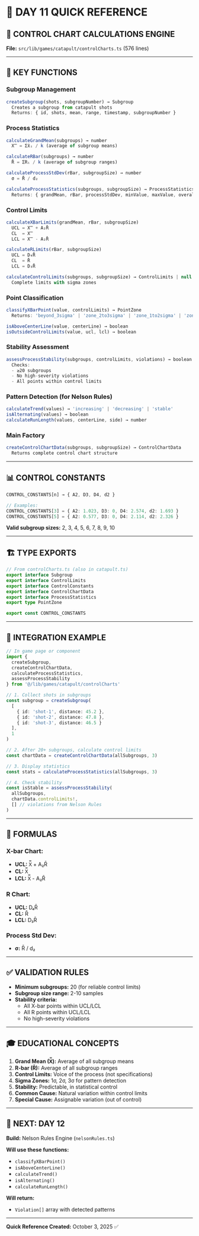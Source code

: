 # 📘 DAY 11 QUICK REFERENCE

## 🎯 CONTROL CHART CALCULATIONS ENGINE

**File:** `src/lib/games/catapult/controlCharts.ts` (576 lines)

---

## 🔑 KEY FUNCTIONS

### **Subgroup Management**
```typescript
createSubgroup(shots, subgroupNumber) → Subgroup
  Creates a subgroup from catapult shots
  Returns: { id, shots, mean, range, timestamp, subgroupNumber }
```

### **Process Statistics**
```typescript
calculateGrandMean(subgroups) → number
  X̿ = Σx̄ᵢ / k (average of subgroup means)

calculateRBar(subgroups) → number
  R̄ = ΣRᵢ / k (average of subgroup ranges)

calculateProcessStdDev(rBar, subgroupSize) → number
  σ = R̄ / d₂

calculateProcessStatistics(subgroups, subgroupSize) → ProcessStatistics
  Returns: { grandMean, rBar, processStdDev, minValue, maxValue, overallRange }
```

### **Control Limits**
```typescript
calculateXBarLimits(grandMean, rBar, subgroupSize)
  UCL = X̿ + A₂R̄
  CL  = X̿
  LCL = X̿ - A₂R̄

calculateRLimits(rBar, subgroupSize)
  UCL = D₄R̄
  CL  = R̄
  LCL = D₃R̄

calculateControlLimits(subgroups, subgroupSize) → ControlLimits | null
  Complete limits with sigma zones
```

### **Point Classification**
```typescript
classifyXBarPoint(value, controlLimits) → PointZone
  Returns: 'beyond_3sigma' | 'zone_2to3sigma' | 'zone_1to2sigma' | 'zone_center' | 'below_lcl'

isAboveCenterLine(value, centerLine) → boolean
isOutsideControlLimits(value, ucl, lcl) → boolean
```

### **Stability Assessment**
```typescript
assessProcessStability(subgroups, controlLimits, violations) → boolean
  Checks:
  - ≥20 subgroups
  - No high-severity violations
  - All points within control limits
```

### **Pattern Detection (for Nelson Rules)**
```typescript
calculateTrend(values) → 'increasing' | 'decreasing' | 'stable'
isAlternating(values) → boolean
calculateRunLength(values, centerLine, side) → number
```

### **Main Factory**
```typescript
createControlChartData(subgroups, subgroupSize) → ControlChartData
  Returns complete control chart structure
```

---

## 📊 CONTROL CONSTANTS

```typescript
CONTROL_CONSTANTS[n] → { A2, D3, D4, d2 }

// Examples:
CONTROL_CONSTANTS[3] = { A2: 1.023, D3: 0, D4: 2.574, d2: 1.693 }
CONTROL_CONSTANTS[5] = { A2: 0.577, D3: 0, D4: 2.114, d2: 2.326 }
```

**Valid subgroup sizes:** 2, 3, 4, 5, 6, 7, 8, 9, 10

---

## 🏗️ TYPE EXPORTS

```typescript
// From controlCharts.ts (also in catapult.ts)
export interface Subgroup
export interface ControlLimits
export interface ControlConstants
export interface ControlChartData
export interface ProcessStatistics
export type PointZone

export const CONTROL_CONSTANTS
```

---

## 🔗 INTEGRATION EXAMPLE

```typescript
// In game page or component
import {
  createSubgroup,
  createControlChartData,
  calculateProcessStatistics,
  assessProcessStability
} from '@/lib/games/catapult/controlCharts'

// 1. Collect shots in subgroups
const subgroup = createSubgroup(
  [
    { id: 'shot-1', distance: 45.2 },
    { id: 'shot-2', distance: 47.8 },
    { id: 'shot-3', distance: 46.5 }
  ],
  1
)

// 2. After 20+ subgroups, calculate control limits
const chartData = createControlChartData(allSubgroups, 3)

// 3. Display statistics
const stats = calculateProcessStatistics(allSubgroups, 3)

// 4. Check stability
const isStable = assessProcessStability(
  allSubgroups,
  chartData.controlLimits!,
  [] // violations from Nelson Rules
)
```

---

## 📐 FORMULAS

### **X-bar Chart:**
- **UCL:** X̿ + A₂R̄
- **CL:** X̿
- **LCL:** X̿ - A₂R̄

### **R Chart:**
- **UCL:** D₄R̄
- **CL:** R̄
- **LCL:** D₃R̄

### **Process Std Dev:**
- **σ:** R̄ / d₂

---

## ✅ VALIDATION RULES

- **Minimum subgroups:** 20 (for reliable control limits)
- **Subgroup size range:** 2-10 samples
- **Stability criteria:**
  - All X-bar points within UCL/LCL
  - All R points within UCL/LCL
  - No high-severity violations

---

## 🎓 EDUCATIONAL CONCEPTS

1. **Grand Mean (X̿):** Average of all subgroup means
2. **R-bar (R̄):** Average of all subgroup ranges
3. **Control Limits:** Voice of the process (not specifications)
4. **Sigma Zones:** 1σ, 2σ, 3σ for pattern detection
5. **Stability:** Predictable, in statistical control
6. **Common Cause:** Natural variation within control limits
7. **Special Cause:** Assignable variation (out of control)

---

## 🚀 NEXT: DAY 12

**Build:** Nelson Rules Engine (`nelsonRules.ts`)

**Will use these functions:**
- `classifyXBarPoint()`
- `isAboveCenterLine()`
- `calculateTrend()`
- `isAlternating()`
- `calculateRunLength()`

**Will return:**
- `Violation[]` array with detected patterns

---

**Quick Reference Created:** October 3, 2025 ✅
